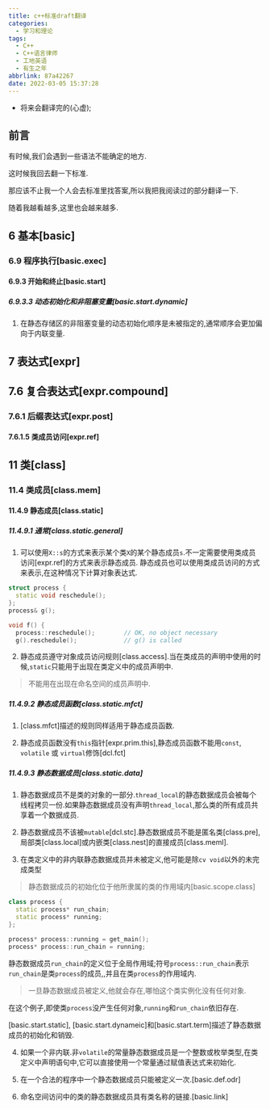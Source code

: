 ```yaml
---
title: c++标准draft翻译
categories:
  - 学习和理论
tags:
  - C++
  - C++语言律师
  - 工地英语
  - 有生之年
abbrlink: 87a42267
date: 2022-03-05 15:37:28
---
```


* 将来会翻译完的(心虚);

<!-- more -->

## 前言

有时候,我们会遇到一些语法不能确定的地方.

这时候我回去翻一下标准.

那应该不止我一个人会去标准里找答案,所以我把我阅读过的部分翻译一下.

随着我越看越多,这里也会越来越多.

## 6 基本[basic]

### 6.9 程序执行[basic.exec]

#### 6.9.3 开始和终止[basic.start]

##### 6.9.3.3 动态初始化和非阻塞变量[basic.start.dynamic]

1. 在静态存储区的非阻塞变量的动态初始化顺序是未被指定的,通常顺序会更加偏向于内联变量.

## 7 表达式[expr]

## 7.6 复合表达式[expr.compound]

### 7.6.1 后缀表达式[expr.post]

#### 7.6.1.5 类成员访问[expr.ref]



## 11 类[class]

### 11.4 类成员[class.mem]

#### 11.4.9 静态成员[class.static]

##### 11.4.9.1 通常[class.static.general]

1. 可以使用`X::s`的方式来表示某个类`X`的某个静态成员`s`.不一定需要使用类成员访问[expr.ref]的方式来表示静态成员. 静态成员也可以使用类成员访问的方式来表示,在这种情况下计算对象表达式.

```cpp
struct process {
  static void reschedule();
};
process& g();

void f() {
  process::reschedule();        // OK, no object necessary
  g().reschedule();             // g() is called
```

2. 静态成员遵守对象成员访问规则[class.access].当在类成员的声明中使用的时候,`static`只能用于出现在类定义中的成员声明中.

> 不能用在出现在命名空间的成员声明中.

##### 11.4.9.2 静态成员函数[class.static.mfct]

1. [class.mfct]描述的规则同样适用于静态成员函数.

2. 静态成员函数没有`this`指针[expr.prim.this],静态成员函数不能用`const`, `volatile` 或 `virtual`修饰[dcl.fct]

##### 11.4.9.3 静态数据成员[class.static.data]

1. 静态数据成员不是类的对象的一部分.`thread_local`的静态数据成员会被每个线程拷贝一份.如果静态数据成员没有声明`thread_local`,那么类的所有成员共享着一个数据成员.

2. 静态数据成员不该被`mutable`[dcl.stc].静态数据成员不能是匿名类[class.pre], 局部类[class.local]或内嵌类[class.nest]的直接成员[class.meml].

3. 在类定义中的非内联静态数据成员并未被定义,他可能是除`cv void`以外的未完成类型

> 静态数据成员的初始化位于他所隶属的类的作用域内[basic.scope.class]

```cpp
class process {
  static process* run_chain;
  static process* running;
};

process* process::running = get_main();
process* process::run_chain = running;
```

静态数据成员`run_chain`的定义位于全局作用域;符号`process::run_chain`表示`run_chain`是类`process`的成员,,并且在类`process`的作用域内.

> 一旦静态数据成员被定义,他就会存在,哪怕这个类实例化没有任何对象.

在这个例子,即使类`process`没产生任何对象,`running`和`run_chain`依旧存在.

[basic.start.static], [basic.start.dynameic]和[basic.start.term]描述了静态数据成员的初始化和销毁.

4. 如果一个非内联.非`volatile`的常量静态数据成员是一个整数或枚举类型,在类定义中声明语句中,它可以直接使用一个常量通过赋值表达式来初始化.

5. 在一个合法的程序中一个静态数据成员只能被定义一次.[basic.def.odr]

6. 命名空间访问中的类的静态数据成员具有类名称的链接.[basic.link]

